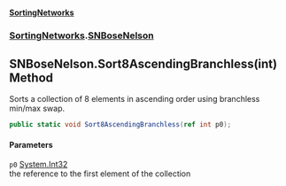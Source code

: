 #### [SortingNetworks](index.md 'index')
### [SortingNetworks](SortingNetworks.md 'SortingNetworks').[SNBoseNelson](SortingNetworks_SNBoseNelson.md 'SortingNetworks.SNBoseNelson')
## SNBoseNelson.Sort8AscendingBranchless(int) Method
Sorts a collection of 8 elements in ascending order using branchless min/max swap.  
```csharp
public static void Sort8AscendingBranchless(ref int p0);
```
#### Parameters
<a name='SortingNetworks_SNBoseNelson_Sort8AscendingBranchless(int)_p0'></a>
`p0` [System.Int32](https://docs.microsoft.com/en-us/dotnet/api/System.Int32 'System.Int32')  
the reference to the first element of the collection
  

